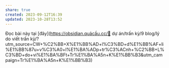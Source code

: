 ```yaml
---
share: true
created: 2023-09-12T16:39
updated: 2023-10-28T13:52
---
```

Đọc bài này tại [đây](https://obsidian.quảcầu.cc/📐 dự án/trấn kỳ/9 blog/lý do viết trấn kỳ/?utm_source=CW+%C2%BB+X%E1%BB%AD+l%C3%BD+d%E1%BB%AF+li%E1%BB%87u+v%C3%A0+l%E1%BA%ADp+tr%C3%ACnh+%C2%BB+L%C3%BD+do+vi%E1%BA%BFt+Tr%E1%BA%A5n+K%E1%BB%B3&utm_campaign=Tr%E1%BA%A5n+K%E1%BB%B3) 
